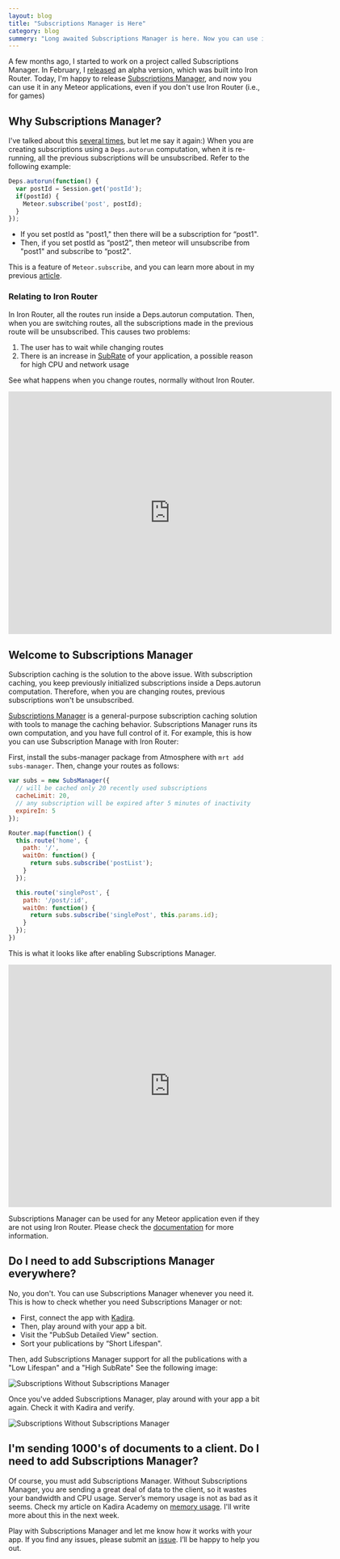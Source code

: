 ```yaml
---
layout: blog
title: "Subscriptions Manager is Here"
category: blog
summery: "Long awaited Subscriptions Manager is here. Now you can use it with any Meteor app."
---
```


A few months ago, I started to work on a project called Subscriptions Manager. In February, I [released](http://meteorhacks.com/subscription-manager-for-iron-router.html) an alpha version, which was built into Iron Router. Today, I'm happy to release [Subscriptions Manager](https://github.com/meteorhacks/subs-manager), and now you can use it in any Meteor applications, even if you don't use Iron Router (i.e., for games)

## Why Subscriptions Manager?

I've talked about this [several times](http://meteorhacks.com/meteor-subscription-optimizations.html), but let me say it again:) When you are creating subscriptions using a `Deps.autorun` computation, when it is re-running, all the previous subscriptions will be unsubscribed. Refer to the following example:

~~~js
Deps.autorun(function() {
  var postId = Session.get('postId');
  if(postId) {
    Meteor.subscribe('post', postId);
  }
});
~~~

* If you set postId as "post1," then there will be a subscription for “post1".
* Then, if you set postId as “post2", then meteor will unsubscribe from "post1" and subscribe to “post2".

This is a feature of `Meteor.subscribe`, and you can learn more about in my previous [article](http://meteorhacks.com/meteor-subscription-optimizations.html).

### Relating to Iron Router

In Iron Router, all the routes run inside a Deps.autorun computation. Then, when you are switching routes, all the subscriptions made in the previous route will be unsubscribed. This causes two problems:

1. The user has to wait while changing routes
2. There is an increase in [SubRate](http://support.kadira.io/knowledgebase/articles/347439-subrate) of your application, a possible reason for high CPU and network usage

See what happens when you change routes, normally without Iron Router.

<iframe width="640" height="480" src="https://www.youtube.com/embed/YZJMuJdI76E" frameborder="0" allowfullscreen="1">
</iframe>

## Welcome to Subscriptions Manager

Subscription caching is the solution to the above issue. With subscription caching, you keep previously initialized subscriptions inside a Deps.autorun computation. Therefore, when you are changing routes, previous subscriptions won't be unsubscribed.

[Subscriptions Manager](https://github.com/meteorhacks/subs-manager) is a general-purpose subscription caching solution with tools to manage the caching behavior. Subscriptions Manager runs its own computation, and you have full control of it. For example, this is how you can use Subscription Manage with Iron Router:

First, install the subs-manager package from Atmosphere with `mrt add subs-manager`.
Then, change your routes as follows:

~~~js
var subs = new SubsManager({
  // will be cached only 20 recently used subscriptions
  cacheLimit: 20,
  // any subscription will be expired after 5 minutes of inactivity
  expireIn: 5
});

Router.map(function() {
  this.route('home', {
    path: '/',
    waitOn: function() {
      return subs.subscribe('postList');
    }
  });

  this.route('singlePost', {
    path: '/post/:id',
    waitOn: function() {
      return subs.subscribe('singlePost', this.params.id);
    }
  });
})
~~~

This is what it looks like after enabling Subscriptions Manager.

<iframe width="640" height="480" src="https://www.youtube.com/embed/y8t3Hiy-EUE" frameborder="0" allowfullscreen="1">
</iframe>

Subscriptions Manager can be used for any Meteor application even if they are not using Iron Router. Please check the [documentation](https://github.com/meteorhacks/subs-manager) for more information.

## Do I need to add Subscriptions Manager everywhere?

No, you don't. You can use Subscriptions Manager whenever you need it. This is how to check whether you need Subscriptions Manager or not:

* First, connect the app with [Kadira](https://kadira.io).
* Then, play around with your app a bit.
* Visit the "PubSub Detailed View" section.
* Sort your publications by “Short Lifespan".

Then, add Subscriptions Manager support for all the publications with a "Low Lifespan" and a "High SubRate" See the following image:

![Subscriptions Without Subscriptions Manager](https://i.cloudup.com/qx-X3O8SM1.png)

Once you've added Subscriptions Manager, play around with your app a bit again. Check it with Kadira and verify.

![Subscriptions Without Subscriptions Manager](https://i.cloudup.com/Qh223Wk5ud.png)

## I'm sending 1000's of documents to a client. Do I need to add Subscriptions Manager?

Of course, you must add Subscriptions Manager. Without Subscriptions Manager, you are sending a great deal of data to the client, so it wastes your bandwidth and CPU usage. Server’s memory usage is not as bad as it seems. Check my article on Kadira Academy on [memory usage](https://kadira.io/academy/optimize-memory-usage/). I'll write more about this in the next week.

Play with Subscriptions Manager and let me know how it works with your app. If you find any issues, please submit an [issue](https://github.com/meteorhacks/subs-manager/issues). I’ll be happy to help you out.
